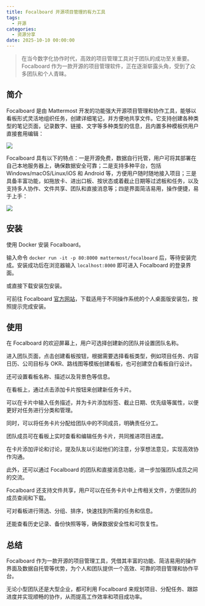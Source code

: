 ```yaml
---
title: Focalboard 开源项目管理的有力工具
tags:
  - 开源
categories:
  - 资源分享
date: 2025-10-10 00:00:00
---
```


> 在当今数字化协作时代，高效的项目管理工具对于团队的成功至关重要。Focalboard 作为一款开源的项目管理软件，正在逐渐崭露头角，受到了众多团队和个人青睐。

<!-- more -->

## 简介

Focalboard 是由 Mattermost 开发的功能强大开源项目管理和协作工具，能够以看板形式灵活地组织任务，创建详细笔记，并方便地共享文件。它支持创建各种类型的笔记页面，记录数字、链接、文字等多种类型的信息，且内置多种模板供用户直接套用编辑：

![](https://cdn.dusays.com/2025/05/831-1.jpg)

Focalboard 具有以下的特点：一是开源免费，数据自行托管，用户可将其部署在自己本地服务器上，确保数据安全可靠；二是支持多种平台，包括 Windows/macOS/Linux/iOS 和 Android 等，方便用户随时随地接入项目；三是具备丰富功能，如拖放卡、进出口板、按状态或着截止日期等过滤板和任务，以及支持多人协作、文件共享、团队和直接消息等；四是界面简洁易用，操作便捷，易于上手：

![](https://cdn.dusays.com/2025/05/831-2.jpg)

## 安装

使用 Docker 安装 Focalboard。

输入命令 `docker run -it -p 80:8000 mattermost/focalboard` 后，等待安装完成。安装成功后在浏览器输入 `localhost:8000` 即可进入 Focalboard 的登录界面。

或直接下载安装包安装。

可前往 Focalboard [官方网站](https://focalboard.com/)，下载适用于不同操作系统的个人桌面版安装包，按照提示完成安装。

## 使用

在 Focalboard 的欢迎屏幕上，用户可选择创建新的团队并设置团队名称。

进入团队页面，点击创建看板按钮，根据需要选择看板类型，例如项目任务、内容日历、公司目标与 OKR、路线图等模板创建看板，也可创建空白看板自行设计。

还可设置看板名称、描述以及背景色等信息。

在看板上，通过点击添加卡片按钮来创建新任务卡片。

可以在卡片中输入任务描述，并为卡片添加标签、截止日期、优先级等属性，以便更好对任务进行分类和管理。

同时，可以将任务卡片分配给团队中的不同成员，明确责任分工。

团队成员可在看板上实时查看和编辑任务卡片，共同推进项目进度。

在卡片添加评论和讨论，提及队友以引起他们的注意，分享想法意见，实现高效协作沟通。

此外，还可以通过 Focalboard 的团队和直接消息功能，进一步加强团队成员之间的交流。

Focalboard 还支持文件共享，用户可以在任务卡片中上传相关文件，方便团队的成员查阅和下载。

可对看板进行筛选、分组、排序，快速找到所需的任务和信息。

还能查看历史记录、备份快照等等，确保数据安全性和可恢复性。

## 总结

Focalboard 作为一款开源的项目管理工具，凭借其丰富的功能、简洁易用的操作界面及数据自托管等优势，为个人和团队提供一个高效、可靠的项目管理和协作平台。

无论小型团队还是大型企业，都可利用 Focalboard 来规划项目、分配任务、跟踪进度并实现顺畅的协作，从而提高工作效率和项目成功率。
